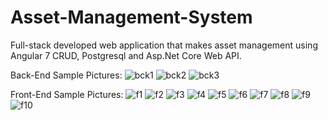 # Asset-Management-System
Full-stack developed web application that makes asset management using Angular 7 CRUD, Postgresql and Asp.Net Core Web API.

Back-End Sample Pictures:
![bck1](https://user-images.githubusercontent.com/78295915/136106948-2dba38e5-43a2-4469-b60e-0da8f35d3bfd.png)
![bck2](https://user-images.githubusercontent.com/78295915/136106952-0a8684ec-f721-42fb-b048-a73d786a0bf6.png)
![bck3](https://user-images.githubusercontent.com/78295915/136106955-d78f7a0e-4c00-4f48-bf39-ea0a5667592b.png)

Front-End Sample Pictures:
![f1](https://user-images.githubusercontent.com/78295915/136106984-25c56fb1-a49b-4f25-8dc5-675e0d1bd1c1.png)
![f2](https://user-images.githubusercontent.com/78295915/136107000-80b36a1d-6ddb-4b79-851c-5ad835b86f69.png)
![f3](https://user-images.githubusercontent.com/78295915/136107004-925f7063-081f-413a-9492-e057caac6ffe.png)
![f4](https://user-images.githubusercontent.com/78295915/136107008-9aed15f8-19f4-4417-9e5c-9755825d3bd1.png)
![f5](https://user-images.githubusercontent.com/78295915/136107011-11c20bef-6ffa-4415-9ed9-fddafbecb16b.png)
![f6](https://user-images.githubusercontent.com/78295915/136107014-8bbc6596-7970-4ff1-bfe0-2ed3a72a2574.png)
![f7](https://user-images.githubusercontent.com/78295915/136107022-e6945a1d-6c22-498c-a001-35bbb00fbe18.png)
![f8](https://user-images.githubusercontent.com/78295915/136107032-a63d2d30-aec7-41f4-8e30-9be101acaecc.png)
![f9](https://user-images.githubusercontent.com/78295915/136107041-135648eb-b9ad-41a4-8714-0d195d6ffcaf.png)
![f10](https://user-images.githubusercontent.com/78295915/136107051-08829994-a534-4c5c-9a23-47fa1f76d209.png)

